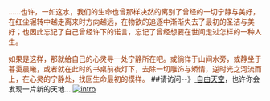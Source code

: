 <font color="#993300"> ......也许，一如这水，我们的生命也曾那样决然的离别了曾经的一切宁静与美好，在红尘辗转中越走离来时方向越远，在物欲的追逐中渐渐失去了最初的圣洁与美好；也因此忘记了自己曾经许下的诺言，忘记了曾经想要在世间走过怎样的一种人生。

如果是这样，那就给自己的心灵寻一处宁静所在吧。或徜徉于山间水旁，或静坐于暮霭晨曦，或者就在此时的书桌前夜灯下，去除一切雕饰与矫情，逆时光之河流而上，在心灵的宁静处，找回生命最初的模样。</font>
##请访问--》<a href="http://freesky.olife.org/" target="_blank"> 自由天空</a>，也许你会发现一片新的天地...
<a href="http://freesky.olife.org/" target="_blank">![intro](https://cloud.githubusercontent.com/assets/6301435/18159104/b46b5600-7059-11e6-8d82-481c37c88fa4.jpg)</a>
